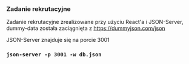 ### Zadanie rekrutacyjne

Zadanie rekrutacyjne zrealizowane przy użyciu React'a i JSON-Server, dummy-data została zaciągnięta z https://dummyjson.com/json

JSON-Server znajduje się na porcie 3001

### `json-server -p 3001 -w db.json`